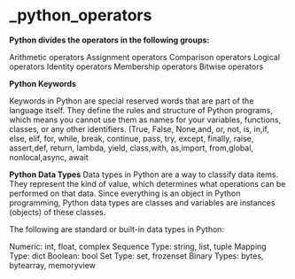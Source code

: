 # _python_operators
**Python divides the operators in the following groups:**

Arithmetic operators
Assignment operators
Comparison operators
Logical operators
Identity operators
Membership operators
Bitwise operators


**Python Keywords**

Keywords in Python are special reserved words that are part of the language itself. They define the rules and structure of Python programs, which means you cannot use them as names for your variables, functions, classes, or any other identifiers.
(True, False, None,and, or, not, is, in,if, else, elif, for, while, break, continue, pass, try, except, finally, raise, assert,def, return, lambda, yield, class,with, as,import, from,global, nonlocal,async, await

**Python Data Types**
Data types in Python are a way to classify data items. They represent the kind of value, which determines what operations can be performed on that data. Since everything is an object in Python programming, Python data types are classes and variables are instances (objects) of these classes.

The following are standard or built-in data types in Python:

Numeric: int, float, complex
Sequence Type: string, list, tuple
Mapping Type: dict
Boolean: bool
Set Type: set, frozenset
Binary Types: bytes, bytearray, memoryview
